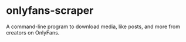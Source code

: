 # onlyfans-scraper
A command-line program to download media, like posts, and more from creators on OnlyFans.

